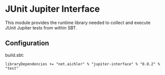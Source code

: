 # JUnit Jupiter Interface

This module provides the runtime library needed to collect and execute 
JUnit Jupiter tests from within SBT.

## Configuration

build.sbt:
```
libraryDependencies += "net.aichler" % "jupiter-interface" % "0.8.2" % "test"
```